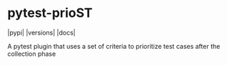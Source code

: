 pytest-prioST
=============
|pypi| |versions| |docs|

A pytest plugin that uses a set of criteria to prioritize test cases after the collection phase

